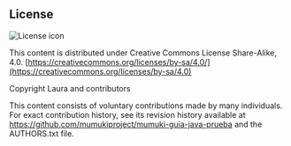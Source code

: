 ## License
![License icon](https://licensebuttons.net/l/by-sa/3.0/88x31.png)

This content is distributed under Creative Commons License Share-Alike, 4.0. [https://creativecommons.org/licenses/by-sa/4.0/](https://creativecommons.org/licenses/by-sa/4.0)

Copyright Laura and contributors

This content consists of voluntary contributions made by many
individuals. For exact contribution history, see its revision history
available at https://github.com/mumukiproject/mumuki-guia-java-prueba and the AUTHORS.txt file.


